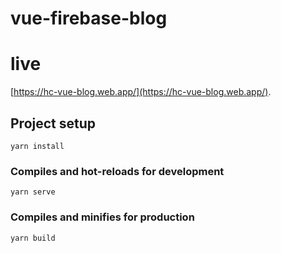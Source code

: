 # vue-firebase-blog

# live

[https://hc-vue-blog.web.app/](https://hc-vue-blog.web.app/).

## Project setup

```
yarn install
```

### Compiles and hot-reloads for development

```
yarn serve
```

### Compiles and minifies for production

```
yarn build
```
